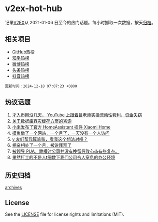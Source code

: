 # v2ex-hot-hub

 记录[V2EX](https://www.v2ex.com/)从 2021-01-06 日至今的热门话题。每小时抓取一次数据，按天[归档](archives)。
 
 ## 相关项目

- [GitHub热榜](https://github.com/it985/github-hot-hub)
- [知乎热榜](https://github.com/it985/zhihu-hot-hub)
- [微博热榜](https://github.com/it985/weibo-hot-hub)
- [头条热榜](https://github.com/it985/toutiao-hot-hub)
- [抖音热榜](https://github.com/it985/douyin-hot-hub)


 `更新时间：2024-12-18 07:07:23 +0800`

## 热议话题

1. [才入币圈没几天， YouTube 上跟着吕老师实操流动性套利，资金失窃](https://www.v2ex.com/t/1098150)
1. [关于数据库容灾缓存方案的咨询](https://www.v2ex.com/t/1098113)
1. [小米发布了官方 HomeAssistant 插件 Xiaomi Home](https://www.v2ex.com/t/1098090)
1. [摸鱼做了一个网站，一个月了，一天没有一个人访问](https://www.v2ex.com/t/1098265)
1. [v 友们帮我算笔账，看我这个想法对吗？](https://www.v2ex.com/t/1098192)
1. [相亲相处了一个月，被说拜拜了](https://www.v2ex.com/t/1098312)
1. [被领导 PUA，跳槽时公司并没有挽留导致心态有些复杂。](https://www.v2ex.com/t/1098141)
1. [果然打工的不是人❗️细数下我们公司令人窒息的办公环境](https://www.v2ex.com/t/1098177)

## 历史归档

[archives](archives)

## License

See the [LICENSE](LICENSE) file for license rights and limitations (MIT).

